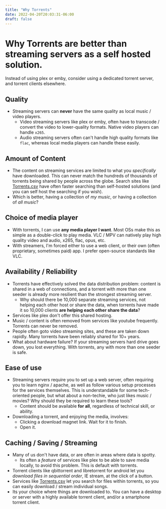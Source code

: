```yaml
---
title: "Why Torrents"
date: 2022-04-20T20:03:31-06:00
draft: false
---
```


# Why Torrents are better than streaming servers as a self hosted solution.

Instead of using plex or emby, consider using a dedicated torrent server, and torrent clients elsewhere.

## Quality

- Streaming servers can **never** have the same quality as local music / video players.
  - Video streaming servers like plex or emby, often have to transcode / convert the video to lower-quality formats. Native video players can handle `x265`.
  - Audio streaming servers often can't handle high quality formats like `flac`, whereas local media players can handle these easily.

## Amount of Content

- The content on streaming services are limited to what you _specifically_ have downloaded. This can never match the hundreds of thousands of torrents being shared by people across the globe. Search sites like [Torrents.csv](https://torrents-csv.ml/) have often faster searching than self-hosted solutions (and you can self host the searching if you wish).
- Which is better, having a collection of _my music_, or having a collection of _all music_?

## Choice of media player

- With torrents, I can use **any media player I want**. Most OSs make this as simple as a double-click to play media. VLC / MPV can natively play high quality video and audio, x265, flac, opus, etc.
- With streamers, I'm forced either to use a web client, or their own (often proprietary, sometimes paid) app. I prefer open-source standards like VLC.

## Availability / Reliability

- Torrents have effectively solved the data distribution problem: content is shared in a web of connections, and a torrent with more than one seeder is already more resilient than the strongest streaming server.
  - Why should there be 10,000 separate streaming services, not helping each other host or share the data, when torrents have made it so 10,000 clients **are helping each other share the data**?
- Services like plex don't offer this shared hosting.
- Music / content is often removed from services like youtube frequently. Torrents can never be removed.
- People often goto video streaming sites, and these are taken down rapidly. Many torrents have been reliably shared for 10+ years.
- What about hardware failure? If your streaming servers hard drive goes down, you lost everything. With torrents, any with more than one seeder is safe.

## Ease of use

- Streaming servers require you to set up a web server, often requiring you to learn nginx / apache, as well as follow various setup processes for the services themselves. This is understandable for some tech-oriented people, but what about a non-techie, who just likes music / movies? Why should they be required to learn these tools?
  - Content should be available **for all**, regardless of technical skill, or ability.
- Downloading a torrent, and enjoying the media, involves:
  - Clicking a download magnet link. Wait for it to finish.
  - Open it.

## Caching / Saving / Streaming

- Many of us don't have data, or are often in areas where data is spotty.
  - Its often a _feature_ of services like plex to be able to save media locally, to avoid this problem. This is default with torrents.
- Torrent clients like qbittorrent and libretorrent for android let you _download files in sequential order_, IE stream, at the click of a button.
- Services like [Torrents.csv](https://torrents-csv.ml) let you search for files within torrents, so you can easily download / stream individual songs.
- Its your choice where things are downloaded to. You can have a desktop or server with a highly available torrent client, and/or a smartphone torrent client.
